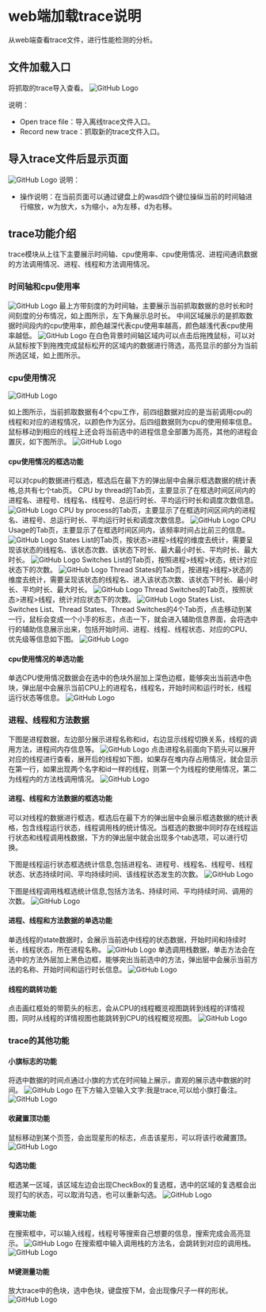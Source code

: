 # web端加载trace说明
从web端查看trace文件，进行性能检测的分析。
## 文件加载入口
将抓取的trace导入查看。
![GitHub Logo](../../figures/Web/opentrace.jpg)

说明：
+ Open trace file：导入离线trace文件入口。
+ Record new trace：抓取新的trace文件入口。

## 导入trace文件后显示页面
![GitHub Logo](../../figures/Web/trace.jpg)
说明：
+ 操作说明：在当前页面可以通过键盘上的wasd四个键位操纵当前的时间轴进行缩放，w为放大，s为缩小，a为左移，d为右移。
## trace功能介绍
trace模块从上往下主要展示时间轴、cpu使用率、cpu使用情况、进程间通讯数据的方法调用情况、进程、线程和方法调用情况。
### 时间轴和cpu使用率
![GitHub Logo](../../figures/Web/time.jpg)
最上方带刻度的为时间轴，主要展示当前抓取数据的总时长和时间刻度的分布情况，如上图所示，左下角展示总时长。
中间区域展示的是抓取数据时间段内的cpu使用率，颜色越深代表cpu使用率越高，颜色越浅代表cpu使用率越低。
![GitHub Logo](../../figures/Web/highlit.jpg)
在白色背景时间轴区域内可以点击后拖拽鼠标，可以对从鼠标按下到拖拽完成鼠标松开的区域内的数据进行筛选，高亮显示的部分为当前所选区域，如上图所示。
### cpu使用情况
![GitHub Logo](../../figures/Web/cpu.jpg)
 
如上图所示，当前抓取数据有4个cpu工作，前四组数据对应的是当前调用cpu的线程和对应的进程情况，以颜色作为区分。后四组数据则为cpu的使用频率信息。鼠标移动到相应的线程上还会将当前选中的进程信息全部置为高亮，其他的进程会置灰，如下图所示。
![GitHub Logo](../../figures/Web/gray.jpg)
#### cpu使用情况的框选功能
可以对cpu的数据进行框选，框选后在最下方的弹出层中会展示框选数据的统计表格,总共有七个tab页。
CPU by thread的Tab页，主要显示了在框选时间区间内的进程名、进程号、线程名、线程号、总运行时长、平均运行时长和调度次数信息。
![GitHub Logo](../../figures/Web/cpubythread.jpg)
CPU by process的Tab页，主要显示了在框选时间区间内的进程名、进程号、总运行时长、平均运行时长和调度次数信息。
![GitHub Logo](../../figures/Web/cpubyprocess.jpg)
CPU Usage的Tab页，主要显示了在框选时间区间内，该频率时间占比前三的信息。
![GitHub Logo](../../figures/Web/cpusage.jpg)
States List的Tab页，按状态>进程>线程的维度去统计，需要呈现该状态的线程名、该状态次数、该状态下时长、最大最小时长、平均时长、最大时长。
![GitHub Logo](../../figures/Web/StatesList.jpg)
Switches List的Tab页，按照进程>线程>状态，统计对应状态下的次数。
![GitHub Logo](../../figures/Web/Switchlist.jpg)
Thread States的Tab页，按进程>线程>状态的维度去统计，需要呈现该状态的线程名、进入该状态次数、该状态下时长、最小时长、平均时长、最大时长。
![GitHub Logo](../../figures/Web/threadstates.jpg)
Thread Switches的Tab页，按照状态>进程>线程，统计对应状态下的次数。
![GitHub Logo](../../figures/Web/threadswitches.jpg)
States List、Switches List、Thread States、Thread Switches的4个Tab页，点击移动到某一行，鼠标会变成一个小手的标志，点击一下，就会进入辅助信息界面，会将选中行的辅助信息展示出来，包括开始时间、进程、线程、线程状态、对应的CPU、优先级等信息如下图。
![GitHub Logo](../../figures/Web/details.jpg)
#### cpu使用情况的单选功能
单选CPU使用情况数据会在选中的色块外层加上深色边框，能够突出当前选中色块，弹出层中会展示当前CPU上的进程名，线程名，开始时间和运行时长，线程运行状态等信息。
![GitHub Logo](../../figures/Web/cpuclick.jpg)
### 进程、线程和方法数据
下图是进程数据，左边部分展示进程名称和id，右边显示线程切换关系，线程的调用方法，进程间内存信息等。
![GitHub Logo](../../figures/Web/process.jpg)
点击进程名前面向下箭头可以展开对应的线程进行查看，展开后的线程如下图，如果存在堆内存占用情况，就会显示在第一行，如果出现两个名字和id一样的线程，则第一个为线程的使用情况，第二为线程内的方法栈调用情况。
![GitHub Logo](../../figures/Web/threadinfo.jpg)
#### 进程、线程和方法数据的框选功能
可以对线程的数据进行框选，框选后在最下方的弹出层中会展示框选数据的统计表格，包含线程运行状态，线程调用栈的统计情况。当框选的数据中同时存在线程运行状态和线程调用栈数据，下方的弹出层中就会出现多个tab选项，可以进行切换。

下图是线程运行状态框选统计信息,包括进程名、进程号、线程名、线程号、线程状态、状态持续时间、平均持续时间、该线程状态发生的次数。
![GitHub Logo](../../figures/Web/threadselect.jpg)

下图是线程调用栈框选统计信息,包括方法名、持续时间、平均持续时间、调用的次数。
![GitHub Logo](../../figures/Web/callstackselect.jpg)
#### 进程、线程和方法数据的单选功能
单选线程的state数据时，会展示当前选中线程的状态数据，开始时间和持续时长，线程状态，所在进程名称。
![GitHub Logo](../../figures/Web/threadclick.jpg)
单选调用栈数据，单击方法会在选中的方法外层加上黑色边框，能够突出当前选中的方法，弹出层中会展示当前方法的名称、开始时间和运行时长信息。
![GitHub Logo](../../figures/Web/callstackclick.jpg)
#### 线程的跳转功能
点击画红框处的带箭头的标志，会从CPU的线程概览视图跳转到线程的详情视图，同时从线程的详情视图也能跳转到CPU的线程概览视图。
![GitHub Logo](../../figures/Web/jumpthread.jpg)
### trace的其他功能
#### 小旗标志的功能
将选中数据的时间点通过小旗的方式在时间轴上展示，直观的展示选中数据的时间。
![GitHub Logo](../../figures/Web/flag.jpg)
在下方输入空输入文字:我是trace,可以给小旗打备注。
![GitHub Logo](../../figures/Web/flaginput.jpg)
#### 收藏置顶功能
鼠标移动到某个页签，会出现星形的标志，点击该星形，可以将该行收藏置顶。
![GitHub Logo](../../figures/Web/stars.jpg)
#### 勾选功能
框选某一区域，该区域左边会出现CheckBox的复选框，选中的区域的复选框会出现打勾的状态，可以取消勾选，也可以重新勾选。
![GitHub Logo](../../figures/Web/checkbox.jpg)
#### 搜索功能
在搜索框中，可以输入线程，线程号等搜索自己想要的信息，搜索完成会高亮显示。
![GitHub Logo](../../figures/Web/search.jpg)
在搜索框中输入调用栈的方法名，会跳转到对应的调用栈。
![GitHub Logo](../../figures/Web/searchcallstack.jpg)
#### M键测量功能
放大trace中的色块，选中色块，键盘按下M，会出现像尺子一样的形状。
![GitHub Logo](../../figures/Web/M.jpg)